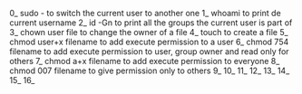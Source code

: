0_ sudo - <username> to switch the current user to another one
1_ whoami to print de current username
2_ id -Gn to print all the groups the current user is part of 
3_ chown user file to change the owner of a file
4_ touch to create a file
5_ chmod user+x filename to add execute permission to a user 
6_ chmod 754 filename to add execute permission to user, group owner and read only for others
7_ chmod a+x filename to add execute permission to everyone
8_ chmod 007 filename to give permission only to others
9_
10_
11_
12_
13_
14_
15_
16_